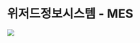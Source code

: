 # 위저드정보시스템 - MES 

<img src="https://img.shields.io/badge/C#-3776AB?style=for-the-badge&logo=Python&logoColor=white">


